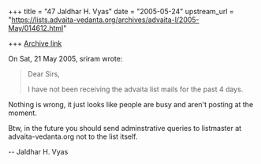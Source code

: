 +++
title = "47 Jaldhar H. Vyas"
date = "2005-05-24"
upstream_url = "https://lists.advaita-vedanta.org/archives/advaita-l/2005-May/014612.html"

+++
[Archive link](https://lists.advaita-vedanta.org/archives/advaita-l/2005-May/014612.html)

On Sat, 21 May 2005, sriram wrote:

> Dear Sirs,
>
> I have not been receiving the advaita list mails for the past 4 days.
>

Nothing is wrong, it just looks like people are busy and aren't posting at 
the moment.

Btw, in the future you should send adminstrative queries to 
listmaster at advaita-vedanta.org not to the list itself.

-- 
Jaldhar H. Vyas <jaldhar at braincells.com>

